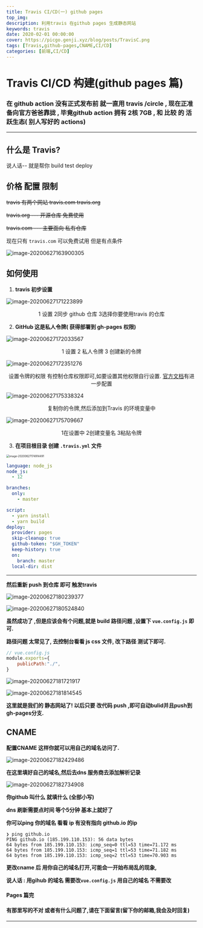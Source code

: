 ```yaml
---
title: Travis CI/CD(一) github pages
top_img: 
description: 利用travis 在github pages 生成静态网站
keywords: travis
date: 2020-02-01 00:00:00
cover: https://picgo.genji.xyz/blog/posts/TravisC.png
tags: [Travis,github-pages,CNAME,CI/CD]
categories: [前端,CI/CD]
---
```


# Travis CI/CD 构建(github pages 篇)



### 		在 github  action  没有正式发布前 就一直用  travis /circle   , 现在正准备向官方爸爸靠拢 , 毕竟github action  拥有  2核 7GB  , 和 比较 的 活跃生态( 别人写好的 actions)

-----



## 什么是 Travis?

说人话-- 就是帮你 build  test  deploy



## 价格 配置 限制 

~~travis 有两个网站 travis.com travis.org~~

~~travis.org  --- 开源仓库 免费使用~~

~~travis.com --- 主要面向 私有仓库~~

现在只有 `travis.com` 可以免费试用 但是有点条件  



![image-20200627163900305](http://pic.genji.xyz/test/image-20200627163900305.png)

## 如何使用

1.  **travis 初步设置**

![image-20200627171223899](http://pic.genji.xyz/test/image-20200627171223899.png)

<center>1 设置 	2同步 github 仓库 	3选择你要使用travis 的仓库</center>

2.   **GitHub 这是私人令牌( 获得部署到 gh-pages 权限)**

![image-20200627172033567](http://pic.genji.xyz/test/image-20200627172033567.png)

<center>1	设置 2 	私人令牌 3 创建新的令牌</center>



![image-20200627172351276](http://pic.genji.xyz/test/image-20200627172351276.png)

<center>设置令牌的权限 有控制仓库权限即可,如要设置其他权限自行设置. <a traget="_blank" href="https://docs.travis-ci.com/user/deployment/pages/#further-configuration">官方文档</a>有进一步配置 </center>

![image-20200627175338324](http://pic.genji.xyz/test/image-20200627175338324.png)

<center>复制你的令牌,然后添加到Travis 的环境变量中</center>

![image-20200627175709667](http://pic.genji.xyz/test/image-20200627175709667.png)

<center>1在设置中	2创建变量名	3粘贴令牌</center>		

3.  **在项目根目录 创建  `.travis.yml`  文件**

<img src="http://pic.genji.xyz/test/image-20200627174914491.png" alt="image-20200627174914491" style="zoom: 50%;" />

   ```yml
   language: node_js
   node_js:
     - 12
   
   branches:
     only:
       - master
   
   script:
     - yarn install  
     - yarn build
   deploy:
     provider: pages
     skip-cleanup: true
     github-token: "$GH_TOKEN"
     keep-history: true
     on:
       branch: master
     local-dir: dist
   ```

****

   **然后重新 push  到仓库 即可 触发travis** 

![image-20200627180239377](http://pic.genji.xyz/test/image-20200627180239377.png)



![image-20200627180524840](http://pic.genji.xyz/test/image-20200627180524840.png)



**虽然成功了 ,但是应该会有个问题,就是 build 路径问题  ,设置下 `vue.config.js` 即可.**

**路径问题 太常见了, 去控制台看看 js css 文件, 改下路径 测试下即可.**

```js
// vue.config.js
module.exports={
	publicPath:"./",
}

```

![image-20200627181721917](http://pic.genji.xyz/test/image-20200627181721917.png)



![image-20200627181814545](http://pic.genji.xyz/test/image-20200627181814545.png)

**这里就是我们的 静态网站了!  以后只要 改代码 push  ,即可自动bulid并且push到gh-pages分支.**



## **CNAME**

**配置CNAME  这样你就可以用自己的域名访问了.**

![image-20200627182429486](http://pic.genji.xyz/test/image-20200627182429486.png)

**在这里填好自己的域名,然后去dns 服务商去添加解析记录**

![image-20200627182734908](http://pic.genji.xyz/test/image-20200627182734908.png)

**<user>  你github  叫什么 就填什么 (全部小写)**

**dns  刷新需要点时间  等个5分钟 基本上就好了** 

**你可以ping  你的域名   看看 ip  有没有指向 github.io 的ip**

```ssh
❯ ping github.io
PING github.io (185.199.110.153): 56 data bytes
64 bytes from 185.199.110.153: icmp_seq=0 ttl=53 time=71.172 ms
64 bytes from 185.199.110.153: icmp_seq=1 ttl=53 time=71.182 ms
64 bytes from 185.199.110.153: icmp_seq=2 ttl=53 time=70.903 ms

```

**更改cname 后 用你自己的域名打开,可能会一开始布局乱的现象,**

**说人话 : 用gihub 的域名  需要改`vue.config.js` 用自己的域名 不需要改**







#### Pages 篇完 

#### 有那里写的不对 或者有什么问题了,请在下面留言(留下你的邮箱,我会及时回复)

-----



